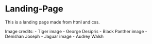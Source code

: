 # Landing-Page
This is a landing page made from html and css.

Image credits:
    - Tiger image - George Desipris 
    - Black Panther image - Denishan Joseph
    - Jaguar image - Audrey Walsh
